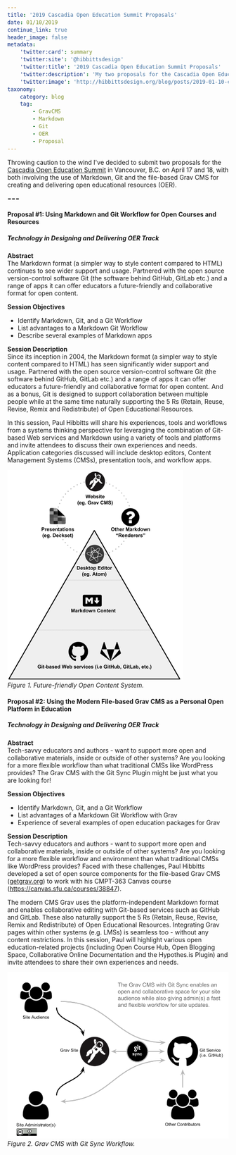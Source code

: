 ```yaml
---
title: '2019 Cascadia Open Education Summit Proposals'
date: 01/10/2019
continue_link: true
header_image: false
metadata:
    'twitter:card': summary
    'twitter:site': '@hibbittsdesign'
    'twitter:title': '2019 Cascadia Open Education Summit Proposals'
    'twitter:description': 'My two proposals for the Cascadia Open Education Summit in Vancouver, B.C. on April 17 and 18, 2019'
    'twitter:image': 'http://hibbittsdesign.org/blog/posts/2019-01-10-cascadia-open-education-summit-proposals/markdown-git-workflow.png'
taxonomy:
    category: blog
    tag:
        - GravCMS
        - Markdown
        - Git
        - OER
        - Proposal
---
```


Throwing caution to the wind I've decided to submit two proposals for the [Cascadia Open Education Summit](https://bccampus.ca/event/cascadia-open-education-summit/) in Vancouver, B.C. on April 17 and 18, with both involving the use of Markdown, Git and the file-based Grav CMS for creating and delivering open educational resources (OER).

===

#### Proposal #1: Using Markdown and Git Workflow for Open Courses and Resources
##### Technology in Designing and Delivering OER Track

**Abstract**  
The Markdown format (a simpler way to style content compared to HTML) continues to see wider support and usage. Partnered with the open source version-control software Git (the software behind GitHub, GitLab etc.) and a range of apps it can offer educators a future-friendly and collaborative format for open content.

**Session Objectives**  
* Identify Markdown, Git, and a Git Workflow
* List advantages to a Markdown Git Workflow
* Describe several examples of Markdown apps

**Session Description**  
Since its inception in 2004, the Markdown format (a simpler way to style content compared to HTML) has seen significantly wider support and usage. Partnered with the open source version-control software Git (the software behind GitHub, GitLab etc.) and a range of apps it can offer educators a future-friendly and collaborative format for open content. And as a bonus, Git is designed to support collaboration between multiple people while at the same time naturally supporting the 5 Rs (Retain, Reuse, Revise, Remix and Redistribute) of Open Educational Resources.

In this session, Paul Hibbitts will share his experiences, tools and workflows from a systems thinking perspective for leveraging the combination of Git-based Web services and Markdown using a variety of tools and platforms and invite attendees to discuss their own experiences and needs. Application categories discussed will include desktop editors, Content Management Systems (CMSs), presentation tools, and workflow apps.

![Future-friendly Open Content System](markdown-git-workflow.png)  
_Figure 1. Future-friendly Open Content System._

#### Proposal #2: Using the Modern File-based Grav CMS as a Personal Open Platform in Education
##### Technology in Designing and Delivering OER Track

**Abstract**  
Tech-savvy educators and authors - want to support more open and collaborative materials, inside or outside of other systems? Are you looking for a more flexible workflow than what traditional CMSs like WordPress provides? The Grav CMS with the Git Sync Plugin might be just what you are looking for!

**Session Objectives**  
* Identify Markdown, Git, and a Git Workflow
* List advantages of a Markdown Git Workflow with Grav
* Experience of several examples of open education packages for Grav

**Session Description**  
Tech-savvy educators and authors - want to support more open and collaborative materials, inside or outside of other systems? Are you looking for a more flexible workflow and environment than what traditional CMSs like WordPress provides? Faced with these challenges, Paul Hibbitts developed a set of open source components for the file-based Grav CMS ([getgrav.org](https:getgrav,org)) to work with his CMPT-363 Canvas course (https://canvas.sfu.ca/courses/38847).

The modern CMS Grav uses the platform-independent Markdown format and enables collaborative editing with Git-based services such as GitHub and GitLab. These also naturally support the 5 Rs (Retain, Reuse, Revise, Remix and Redistribute) of Open Educational Resources. Integrating Grav pages within other systems (e.g. LMSs) is seamless too - without any content restrictions. In this session, Paul will highlight various open education-related projects (including Open Course Hub, Open Blogging Space, Collaborative Online Documentation and the Hypothes.is Plugin) and invite attendees to share their own experiences and needs.

![Grav CMS with Git Sync Workflow](grav-cms-git-sync-workflow.png)  
_Figure 2. Grav CMS with Git Sync Workflow._
